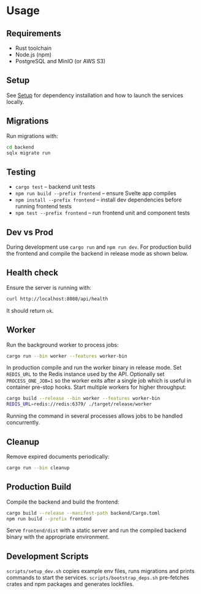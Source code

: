 # Usage

## Requirements
- Rust toolchain
- Node.js (npm)
- PostgreSQL and MinIO (or AWS S3)

## Setup
See [Setup](Setup.md) for dependency installation and how to launch the services locally.

## Migrations
Run migrations with:
```bash
cd backend
sqlx migrate run
```

## Testing
- `cargo test` – backend unit tests
- `npm run build --prefix frontend` – ensure Svelte app compiles
- `npm install --prefix frontend` – install dev dependencies before running frontend tests
- `npm test --prefix frontend` – run frontend unit and component tests

## Dev vs Prod
During development use `cargo run` and `npm run dev`.
For production build the frontend and compile the backend in release mode as shown below.

## Health check
Ensure the server is running with:
```bash
curl http://localhost:8080/api/health
```
It should return `ok`.

## Worker
Run the background worker to process jobs:
```bash
cargo run --bin worker --features worker-bin
```

In production compile and run the worker binary in release mode. Set
`REDIS_URL` to the Redis instance used by the API. Optionally set
`PROCESS_ONE_JOB=1` so the worker exits after a single job which is useful in
container pre-stop hooks. Start multiple workers for higher throughput:
```bash
cargo build --release --bin worker --features worker-bin
REDIS_URL=redis://redis:6379/ ./target/release/worker
```
Running the command in several processes allows jobs to be handled concurrently.

## Cleanup
Remove expired documents periodically:
```bash
cargo run --bin cleanup
```

## Production Build
Compile the backend and build the frontend:
```bash
cargo build --release --manifest-path backend/Cargo.toml
npm run build --prefix frontend
```
Serve `frontend/dist` with a static server and run the compiled backend binary with the appropriate environment.

## Development Scripts
`scripts/setup_dev.sh` copies example env files, runs migrations and prints commands to start the services.
`scripts/bootstrap_deps.sh` pre-fetches crates and npm packages and generates lockfiles.
